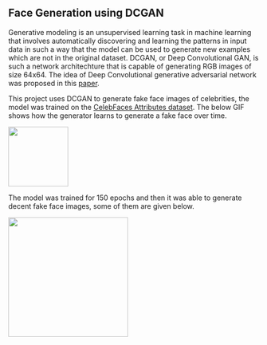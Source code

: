 ## Face Generation using DCGAN

Generative modeling is an unsupervised learning task in machine learning that involves automatically discovering and learning the patterns in input data in such a way that the model can be used to generate new examples which are not in the original dataset. DCGAN, or Deep Convolutional GAN, is such a network architechture that is capable of generating RGB images of size 64x64. The idea of Deep Convolutional generative adversarial network was proposed in this [paper](https://arxiv.org/abs/1511.06434v1). 

This project uses DCGAN to generate fake face images of celebrities, the model was trained on the [CelebFaces Attributes dataset](https://www.kaggle.com/jessicali9530/celeba-dataset). The below GIF shows how the generator learns to generate a fake face over time.

<img src="https://github.com/Therickysen08/Face_generation_using_DCGAN/blob/main/GIF/FaceGan.gif" width="120" height="120" />

The model was trained for 150 epochs and then it was able to generate decent fake face images, some of them are given below.

<img src="https://github.com/Therickysen08/Face_generation_using_DCGAN/blob/main/generated_faces.jpg" width="240" height="240" />


